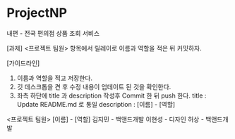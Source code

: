 # ProjectNP

내편 - 전국 편의점 상품 조회 서비스

[과제]
<프로젝트 팀원> 항목에서
릴레이로 이름과 역할을 적은 뒤 커밋하자.

[가이드라인]

1. 이름과 역할을 적고 저장한다.
2. 깃 데스크톱을 켠 후 수정 내용이 업데이트 된 것을 확인한다.
3. 좌측 하단에 title 과 description 작성후 Commit 한 뒤 push 한다.
   title : Update README.md 로 통일
   description : [이름] - [역할]

<프로젝트 팀원>
[이름] - [역할]
김지민 - 백앤드개발
이현성 - 디자인
허상 - 백앤드개발
